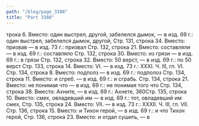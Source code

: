 ```yaml
---
path: "/blog/page_3388"
title: "Part 3388"
---
```


трока 6.
Вместо: один выстрел, другой, забелелся дымок, — в изд. 69 г.: один выстрел, забелелся дымок, другой,
Стр. 131, строка 34.
Вместо: призвав — в изд. 73 г.: призвал
Стр. 132, строка 21.
Вместо: составляли — в изд. 69 г.: составляло
Стр. 132, строка 30.
Вместо: из грязи — в изд. 69 г.: в грязи
Стр. 132, строка 32.
Вместо: 50 верст, — в изд. 69 г.: по 50 верст
Стр. 133, строка 14.
Вместо: VI. — в изд. 73 г.: XXXI.
Ч. III, гл. VI.
Стр. 134, строка 8.
Вместо: подполз — в изд. 69 г.: подполоз
Стр. 134, строка 11.
Вместо: и сгреб. — в изд. 69 г.: и сграбь.
Стр. 134, строка 21.
Вместо: не понимая что — в изд. 69 г.: не понимая того что
Стр. 134, строка 38.
Вместо: Ахните, — в изд. 69 г.: Ахнете,
360Стр. 135, строка 10.
Вместо: смех, овладевший им — в изд. 69 г.: тот, овладевший им смех,
Стр. 135, строка 24.
Вместо: VII. — в изд. 73 г.: XXXII.
Ч. III, гл. VII.
Стр. 136, строка 15.
Вместо: и Тихон герой, — в изд. 69 г.: и что Тихон герой,
Стр. 136, строка 23.
Вместо: и отдал сушить, — в 
